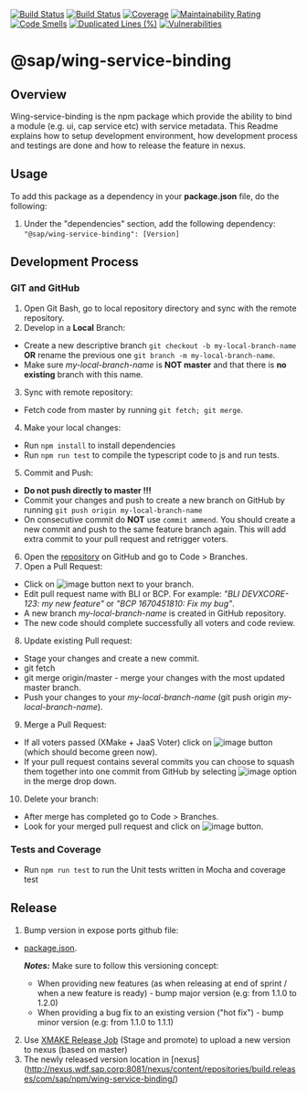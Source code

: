 [![Build Status](https://gkeplatform2.jaas-gcp.cloud.sap.corp/buildStatus/icon?job=wing-service-binding-ci%2Fmaster)](https://gkeplatform2.jaas-gcp.cloud.sap.corp/job/wing-service-binding-ci/job/master/)
[![Build Status](https://prod-build10100.wdf.sap.corp:443/buildStatus/icon?job=devx-wing%2Fdevx-wing-wing-service-binding-SP-REL-common_indirectshipment)](https://prod-build10100.wdf.sap.corp:443/job/devx-wing/job/devx-wing-wing-service-binding-SP-REL-common_indirectshipment/)
[![Coverage](https://sonar.wdf.sap.corp/api/project_badges/measure?project=devxwing-service-binding&metric=coverage)](https://sonar.wdf.sap.corp/dashboard?id=devxwing-service-binding)
[![Maintainability Rating](https://sonar.wdf.sap.corp/api/project_badges/measure?project=devxwing-service-binding&metric=sqale_rating)](https://sonar.wdf.sap.corp/dashboard?id=devxwing-service-binding)
[![Code Smells](https://sonar.wdf.sap.corp/api/project_badges/measure?project=devxwing-service-binding&metric=code_smells)](https://sonar.wdf.sap.corp/dashboard?id=devxwing-service-binding)
[![Duplicated Lines (%)](https://sonar.wdf.sap.corp/api/project_badges/measure?project=devxwing-service-binding&metric=duplicated_lines_density)](https://sonar.wdf.sap.corp/dashboard?id=devxwing-service-binding)
[![Vulnerabilities](https://sonar.wdf.sap.corp/api/project_badges/measure?project=devxwing-service-binding&metric=vulnerabilities)](https://sonar.wdf.sap.corp/dashboard?id=devxwing-service-binding)


# @sap/wing-service-binding

## Overview

Wing-service-binding is the npm package which provide the ability to bind a module (e.g. ui, cap service etc) with service metadata.
This Readme explains how to setup development environment, how development process and testings are done and how to release the feature in nexus.


## Usage

To add this package as a dependency in your **package.json** file, do the following:

1. Under the "dependencies" section, add the following dependency: `"@sap/wing-service-binding": [Version]`


## Development Process

### GIT and GitHub

1. Open Git Bash, go to local repository directory and sync with the remote repository.
2. Develop in a **Local** Branch:
  - Create a new descriptive branch ```git checkout -b my-local-branch-name``` <br>**OR** rename the previous one ```git branch -m my-local-branch-name```.
  - Make sure *my-local-branch-name* is **NOT master** and that there is **no existing** branch with this name.
3. Sync with remote repository:
  - Fetch code from master by running `git fetch; git merge`.  
4. Make your local changes:
  - Run `npm install` to install dependencies
  - Run `npm run test` to compile the typescript code to js and run tests. 
5. Commit and Push:
 - **Do not push directly to master !!!**
  - Commit your changes and push to create a new branch on GitHub by running ```git push origin my-local-branch-name```
  - On consecutive commit do **NOT** use ```commit ammend```. You should create a new commit and push to the same feature branch again. This will add extra commit to your pull request and retrigger voters.
6. Open the [repository](https://github.wdf.sap.corp/devx-wing/wing-service-binding) on GitHub and go to Code > Branches.
7. Open a Pull Request:
  - Click on ![image](https://github.wdf.sap.corp/storage/user/15516/files/f0632932-b48b-11e6-8c87-75a073ff4b9f) button next to your branch.
  - Edit pull request name with BLI or BCP. For example: _"BLI DEVXCORE-123: my new feature"_ or _"BCP 1670451810: Fix my bug"_.
  - A new branch *my-local-branch-name* is created in GitHub repository.
  - The new code should complete successfully all voters and code review.
8. Update existing Pull request: 
  - Stage your changes and create a new commit.
  - git fetch
  - git merge origin/master - merge your changes with the most updated master branch.
  - Push your changes to your *my-local-branch-name* (git push origin *my-local-branch-name*).
9. Merge a Pull Request:  
  - If all voters passed (XMake + JaaS Voter) click on ![image](https://github.wdf.sap.corp/storage/user/15516/files/a1501da6-b6fb-11e6-9240-37aa1b14409c) button (which should become green now).
  - If your pull request contains several commits you can choose to squash them together into one commit from GitHub by selecting ![image](https://github.wdf.sap.corp/storage/user/15516/files/c6415274-b6fb-11e6-98a6-d417a638b013) option in the merge drop down.
10. Delete your branch:
  - After merge has completed go to Code > Branches.
  - Look for your merged pull request and click on ![image](https://github.wdf.sap.corp/storage/user/15516/files/a4ac4604-b48b-11e6-84c7-8423bde60ec8) button.
  
  
### Tests and Coverage

* Run `npm run test` to run the Unit tests written in Mocha and coverage test


## Release
1. Bump version in expose ports github file:
  - [package.json](https://github.wdf.sap.corp/devx-wing/vscode-wing-service-binding/blob/master/package.json#L5).
  

    **_Notes:_**
    Make sure to follow this versioning concept:
    - When providing new features (as when releasing at end of sprint / when a new feature is ready) - bump major version (e.g: from 1.1.0 to 1.2.0)
    - When providing a bug fix to an existing version ("hot fix") - bump minor version (e.g: from 1.1.0 to 1.1.1)
2. Use [XMAKE Release Job](https://prod-build10100.wdf.sap.corp/job/devx-wing/job/devx-wing-wing-service-binding-SP-REL-common_indirectshipment/) (Stage and promote) to upload a new version to nexus (based on master)   
3. The newly released version location in [nexus]
(http://nexus.wdf.sap.corp:8081/nexus/content/repositories/build.releases/com/sap/npm/wing-service-binding/)


  
  
  
